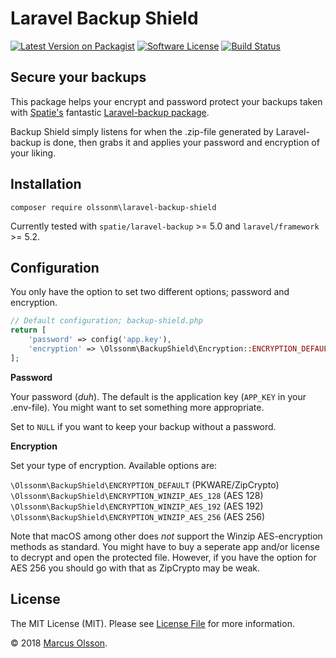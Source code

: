 # Laravel Backup Shield

[![Latest Version on Packagist][ico-version]][link-packagist]
[![Software License][ico-license]](LICENSE.md)
[![Build Status][ico-travis]][link-travis]

## Secure your backups

This package helps your encrypt and password protect your backups taken with [Spatie's](https://github.com/spatie) fantastic [Laravel-backup package](https://github.com/spatie/laravel-backup).

Backup Shield simply listens for when the .zip-file generated by Laravel-backup is done, then grabs it and applies your password and encryption of your liking.

## Installation

`composer require olssonm\laravel-backup-shield`

Currently tested with `spatie/laravel-backup` >= 5.0 and `laravel/framework` >= 5.2.

## Configuration

You only have the option to set two different options; password and encryption.

```php
// Default configuration; backup-shield.php
return [
    'password' => config('app.key'),
    'encryption' => \Olssonm\BackupShield\Encryption::ENCRYPTION_DEFAULT
];
```

**Password**

Your password (*duh*). The default is the application key (`APP_KEY` in your .env-file). You might want to set something more appropriate.

Set to `NULL` if you want to keep your backup without a password.

**Encryption**

Set your type of encryption. Available options are:

`\Olssonm\BackupShield\ENCRYPTION_DEFAULT` (PKWARE/ZipCrypto)  
`\Olssonm\BackupShield\ENCRYPTION_WINZIP_AES_128` (AES 128)  
`\Olssonm\BackupShield\ENCRYPTION_WINZIP_AES_192` (AES 192)  
`\Olssonm\BackupShield\ENCRYPTION_WINZIP_AES_256` (AES 256)  

Note that macOS among other does *not* support the Winzip AES-encryption methods as standard. You might have to buy a seperate app and/or license to decrypt and open the protected file. However, if you have the option for AES 256 you should go with that as ZipCrypto may be weak.

## License

The MIT License (MIT). Please see [License File](LICENSE.md) for more information.

© 2018 [Marcus Olsson](https://marcusolsson.me).

[ico-version]: https://img.shields.io/packagist/v/olssonm/laravel-backup-shield.svg?style=flat-square
[ico-license]: https://img.shields.io/badge/license-MIT-brightgreen.svg?style=flat-square
[ico-travis]: https://img.shields.io/travis/olssonm/laravel-backup-shield/master.svg?style=flat-square
[ico-downloads]: https://img.shields.io/packagist/dt/olssonm/laravel-backup-shield.svg?style=flat-square
[link-packagist]: https://packagist.org/packages/olssonm/laravel-backup-shield
[link-travis]: https://travis-ci.org/olssonm/laravel-backup-shield
